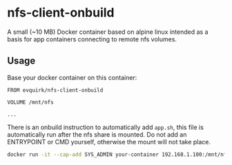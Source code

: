 # nfs-client-onbuild

A small (~10 MB) Docker container based on alpine linux intended as a basis
for app containers connecting to remote nfs volumes.

## Usage

Base your docker container on this container:

```
FROM evquirk/nfs-client-onbuild

VOLUME /mnt/nfs

...
```

There is an onbuild instruction to automatically add `app.sh`, this file
is automatically run after the nfs share is mounted. Do not add an
ENTRYPOINT or CMD yourself, otherwise the mount will not take place.

```bash
docker run -it --cap-add SYS_ADMIN your-container 192.168.1.100:/mnt/nfs /mnt/nfs
```
